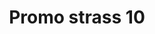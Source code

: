 ---
title: Promo strass 10
date: 
draft: false

# descripcion
description : Encontrá todas las promos de navidad en nuestra tienda de IG. Pedidos por  whatsapp, mail o dm.

materials: 

color: 

dimensions: 

code: 99-99-0705

type: "Promos"

categories: []

price: $2.090,00

# Images
# first image will be shown in the product page
images:
  # - image: "images/path_to_image"
  # La ubicacion de las imagenes es imagenes/Promos/Promos.Promo/99-99-0705-promo-strass-10
  - image: "./images/promos/promo/99-99-0705_a.jpg"
  - image: "./images/promos/promo/99-99-0705_b.jpg"
---